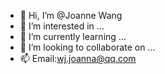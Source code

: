 - 👋 Hi, I’m @Joanne Wang
- 👀 I’m interested in ...
- 🌱 I’m currently learning ...
- 💞️ I’m looking to collaborate on ...
- 📫 Email:wj.joanna@qq.com

<!---
Joannawang1991/Joannawang1991 is a ✨ special ✨ repository because its `README.md` (this file) appears on your GitHub profile.
You can click the Preview link to take a look at your changes.
--->
